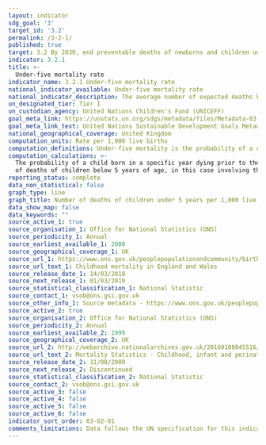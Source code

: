 ```yaml
---
layout: indicator
sdg_goal: '3'
target_id: '3.2'
permalink: /3-2-1/
published: true
target: 3.2 By 2030, end preventable deaths of newborns and children under 5 years of age, with all countries aiming to reduce neonatal mortality to at least as low as 12 per 1,000 live births and under-5 mortality to at least as low as 25 per 1,000 live births
indicator: 3.2.1
title: >-
  Under-five mortality rate
indicator_name: 3.2.1 Under-five mortality rate
national_indicator_available: Under-five mortality rate
national_indicator_description: The average number of expected deaths before the age of 5 per 1,000 live births for a specific year.
un_designated_tier: Tier I
un_custodian_agency: United Nations Children's Fund (UNICEFF)
goal_meta_link: https://unstats.un.org/sdgs/metadata/files/Metadata-03-02-01.pdf
goal_meta_link_text: United Nations Sustainable Development Goals Metadata (PDF 225 KB)
national_geographical_coverage: United Kingdom
computation_units: Rate per 1,000 live births
computation_definitions: Under-five mortality is the probability of a child born in a specific year or period dying before reaching the age of 5 years, if subject to age specific mortality rates of that period, expressed per 1000 live births.
computation_calculations: >-
  The probability of a child born in a specific year dying prior to the age of 5 years is calculated by first calculating the number of deaths of children below 5 years of age for a specific year and then dividing this value by the number of live births for the same year. Both the numbers
  of deaths of children below 5 years of age, in this case involving the addition of Infant deaths (under 1 year of age) and deaths amongst children aged 1-4, and live births for a specific year can be drawn from the yearly Childhood Mortality statistics, dating back to 2008.
reporting_status: complete
data_non_statistical: false
graph_type: line
graph_title: Number of deaths of children under 5 years per 1,000 live births
data_show_map: false
data_keywords: ""
source_active_1: true
source_organisation_1: Office for National Statistics (ONS)
source_periodicity_1: Annual
source_earliest_available_1: 2008
source_geographical_coverage_1: UK
source_url_1: https://www.ons.gov.uk/peoplepopulationandcommunity/birthsdeathsandmarriages/deaths/datasets/childmortalitystatisticschildhoodinfantandperinatalchildhoodinfantandperinatalmortalityinenglandandwales
source_url_text_1: Childhood mortality in England and Wales
source_release_date_1: 14/03/2018
source_next_release_1: 01/03/2019
source_statistical_classification_1: National Statistic
source_contact_1: vsob@ons.gsi.gov.uk
source_other_info_1: Source metadata - https://www.ons.gov.uk/peoplepopulationandcommunity/birthsdeathsandmarriages/deaths/qmis/childmortalitystatisticsqmi
source_active_2: true
source_organisation_2: Office for National Statistics (ONS)
source_periodicity_2: Annual
source_earliest_available_2: 1999
source_geographical_coverage_2: UK
source_url_2: http://webarchive.nationalarchives.gov.uk/20160108045516/http://www.ons.gov.uk/ons/rel/vsob1/mortality-statistics--childhood--infant-and-perinatal--england-and-wales--series-dh3-/index.html
source_url_text_2: Mortality Statistics - Childhood, infant and perinatal, England and Wales (Series DH3)
source_release_date_2: 31/08/2009
source_next_release_2: Discontinued
source_statistical_classification_2: National Statistic
source_contact_2: vsob@ons.gsi.gov.uk
source_active_3: false
source_active_4: false
source_active_5: false
source_active_6: false
indicator_sort_order: 03-02-01
comments_limitations: Data follows the UN specification for this indicator. This indicator has been identified in collaboration with topic experts.
---
```

